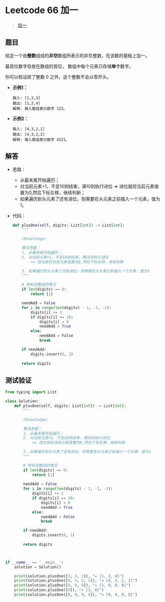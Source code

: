 # Leetcode 66 加一

> [加一](https://leetcode-cn.com/problems/plus-one/)

## 题目

给定一个由**整数**组成的**非空**数组所表示的非负整数，在该数的基础上加一。

最高位数字存放在数组的首位， 数组中每个元素只存储**单个**数字。

你可以假设除了整数 0 之外，这个整数不会以零开头。

- **示例1：**

  ```
  输入: [1,2,3]
  输出: [1,2,4]
  解释: 输入数组表示数字 123。
  ```

- **示例2：**

  ```
  输入: [4,3,2,1]
  输出: [4,3,2,2]
  解释: 输入数组表示数字 4321。
  ```

## 解答

- 思路：

  - 从最末尾开始遍历；
  - 对当前元素+1，不足10则结束，满10则执行进位 => 进位就将当前元素值置为0,然后下标左移，继续判断；
  - 如果遍历到头元素了还有进位，则需要在头元素之前插入一个元素，值为1。

- 代码：

  ```python
  def plusOne(self, digits: List[int]) -> List[int]:
      """
  
      (Knowledge)
  
      算法思路：
      1. 从最末尾开始遍历；
      2. 对当前元素+1，不足10则结束，满10则执行进位
          => 进位就将当前元素值置为0,然后下标左移，继续判断
  
      3. 如果遍历到头元素了还有进位，则需要在头元素之前插入一个元素，值为1
      """
  
      # 特判空数组的情况
      if len(digits) == 0:
          return [1]
  
      needAdd = False
      for i in range(len(digits) - 1, -1, -1):
          digits[i] += 1
          if digits[i] == 10:
              digits[i] = 0
              needAdd = True
          else:
              needAdd = False
              break
  
      if needAdd:
          digits.insert(0, 1)
      
      return digits
  ```

## 测试验证

```python
from typing import List

class Solution:
    def plusOne(self, digits: List[int]) -> List[int]:
        """

        (Knowledge)

        算法思路：
        1. 从最末尾开始遍历；
        2. 对当前元素+1，不足10则结束，满10则执行进位
            => 进位就将当前元素值置为0,然后下标左移，继续判断

        3. 如果遍历到头元素了还有进位，则需要在头元素之前插入一个元素，值为1
        """

        # 特判空数组的情况
        if len(digits) == 0:
            return [1]
 
        needAdd = False
        for i in range(len(digits) - 1, -1, -1):
            digits[i] += 1
            if digits[i] == 10:
                digits[i] = 0
                needAdd = True
            else:
                needAdd = False
                break

        if needAdd:
            digits.insert(0, 1)
        
        return digits



if __name__ == '__main__':
    solution = Solution()

    print(solution.plusOne([1, 2, 3]), "= [1, 2, 4]")
    print(solution.plusOne([4, 3, 2, 1]), "= [4, 3, 2, 2]")
    print(solution.plusOne([9, 9, 9]), "= [1, 0, 0, 0]")
    print(solution.plusOne([9]), "= [1, 0]")
    print(solution.plusOne([8, 9, 9, 9]), "= [9, 0, 0, 0]")
```

